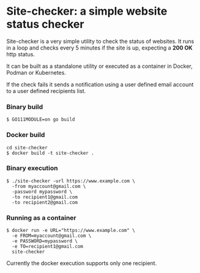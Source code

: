# Site-checker: a simple website status checker

Site-checker is a very simple utility to check the status of websites.
It runs in a loop and checks every 5 minutes if the site is up, expecting 
a **200 OK** http status.

It can be built as a standalone utility or executed as a container in Docker,
Podman or Kubernetes.

If the check fails it sends a notification using a user defined email account
to a user defined recipients list.

### Binary build
```
$ GO111MODULE=on go build
```

### Docker build
```
cd site-checker
$ docker build -t site-checker .
```

### Binary execution
```
$ ./site-checker -url https://www.example.com \
  -from myaccount@gmail.com \
  -password mypassword \
  -to recipient1@gmail.com 
  -to recipient2@gmail.com
```

### Running as a container
```
$ docker run -e URL="https://www.example.com" \
  -e FROM=myaccount@gmail.com \
  -e PASSWORD=mypassword \
  -e TO=recipient1@gmail.com 
  site-checker
```

Currently the docker execution supports only one recipient.
